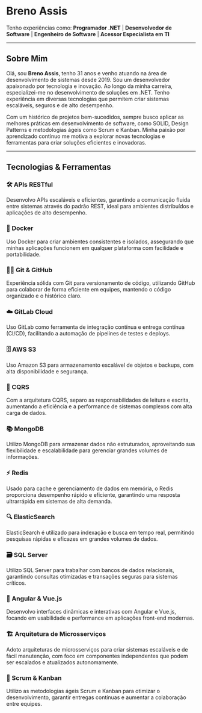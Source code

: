 # Breno Assis

Tenho experiências como: **Programador .NET** | **Desenvolvedor de Software** | **Engenheiro de Software** | **Acessor Especialista em TI**

---

## Sobre Mim

Olá, sou **Breno Assis**, tenho 31 anos e venho atuando na área de desenvolvimento de sistemas desde 2019. Sou um desenvolvedor apaixonado por tecnologia e inovação. Ao longo da minha carreira, especializei-me no desenvolvimento de soluções em .NET. Tenho experiência em diversas tecnologias que permitem criar sistemas escaláveis, seguros e de alto desempenho.

Com um histórico de projetos bem-sucedidos, sempre busco aplicar as melhores práticas em desenvolvimento de software, como SOLID, Design Patterns e metodologias ágeis como Scrum e Kanban. Minha paixão por aprendizado contínuo me motiva a explorar novas tecnologias e ferramentas para criar soluções eficientes e inovadoras.

---

## Tecnologias & Ferramentas

### 🛠️ APIs RESTful

Desenvolvo APIs escaláveis e eficientes, garantindo a comunicação fluida entre sistemas através do padrão REST, ideal para ambientes distribuídos e aplicações de alto desempenho.

### 🐳 Docker

Uso Docker para criar ambientes consistentes e isolados, assegurando que minhas aplicações funcionem em qualquer plataforma com facilidade e portabilidade.

### 🧑‍💻 Git & GitHub

Experiência sólida com Git para versionamento de código, utilizando GitHub para colaborar de forma eficiente em equipes, mantendo o código organizado e o histórico claro.

### ☁️ GitLab Cloud

Uso GitLab como ferramenta de integração contínua e entrega contínua (CI/CD), facilitando a automação de pipelines de testes e deploys.

### 🗄️ AWS S3

Uso Amazon S3 para armazenamento escalável de objetos e backups, com alta disponibilidade e segurança.

### 🔄 CQRS

Com a arquitetura CQRS, separo as responsabilidades de leitura e escrita, aumentando a eficiência e a performance de sistemas complexos com alta carga de dados.

### 📚 MongoDB

Utilizo MongoDB para armazenar dados não estruturados, aproveitando sua flexibilidade e escalabilidade para gerenciar grandes volumes de informações.

### ⚡ Redis

Usado para cache e gerenciamento de dados em memória, o Redis proporciona desempenho rápido e eficiente, garantindo uma resposta ultrarrápida em sistemas de alta demanda.

### 🔍 ElasticSearch

ElasticSearch é utilizado para indexação e busca em tempo real, permitindo pesquisas rápidas e eficazes em grandes volumes de dados.

### 🗃️ SQL Server

Utilizo SQL Server para trabalhar com bancos de dados relacionais, garantindo consultas otimizadas e transações seguras para sistemas críticos.

### 🔧 Angular & Vue.js

Desenvolvo interfaces dinâmicas e interativas com Angular e Vue.js, focando em usabilidade e performance em aplicações front-end modernas.

### 🏗️ Arquitetura de Microsserviços

Adoto arquiteturas de microsserviços para criar sistemas escaláveis e de fácil manutenção, com foco em componentes independentes que podem ser escalados e atualizados autonomamente.

### 📅 Scrum & Kanban

Utilizo as metodologias ágeis Scrum e Kanban para otimizar o desenvolvimento, garantir entregas contínuas e aumentar a colaboração entre equipes.

